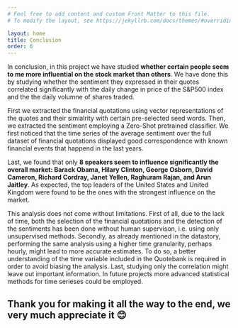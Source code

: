```yaml
---
# Feel free to add content and custom Front Matter to this file.
# To modify the layout, see https://jekyllrb.com/docs/themes/#overriding-theme-defaults

layout: home
title: Conclusion
order: 6
---
```

In conclusion, in this project we have studied **whether certain people seem to me more influential on the stock market than others**. We have done this by studying whether the sentiment they expressed in their quotes correlated significantly with the daily change in price of the S&P500 index and the the daily volumne of shares traded. 

First we extracted the financial quotations using vector representations of the quotes and their simialrity with certain pre-selected seed words. Then, we extracted the sentiment employing a Zero-Shot pretrained classifier. We first noticed that the time series of the average sentiment over the full dataset of financial quotations displayed good correspondence with known financial events that happend in the last years. 

Last, we found that only **8 speakers seem to influence significantly the overall market: Barack Obama, Hilary Clinton, George Osborn, David Cameron, Richard Cordray, Janet Yellen, Raghuram Rajan, and Arun Jaitley**. As expected, the top leaders of the United States and United Kingdom were found to be the ones with the strongest influence on the market. 

This analysis does not come without limitations. First of all, due to the lack of time, both the selection of the financial quotations and the detection of the sentiments has been done without human supervison, i.e. using only unsupervised methods. Secondly, as already mentioned in the datastory, performing the same analysis using a higher time granularity, perhaps hourly, might lead to more accurate estimates. To do so, a better understanding of the time variable included in the Quotebank is required in order to avoid biasing the analysis. Last, studying only the correlation might leave out important information. In future projects more advanced statistical methods for time serieses could be employed. 

## Thank you for making it all the way to the end, we very much appreciate it 😊 
